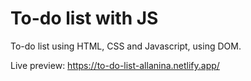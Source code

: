 # To-do list with JS
To-do list using HTML, CSS and Javascript, using DOM.

Live preview: https://to-do-list-allanina.netlify.app/
